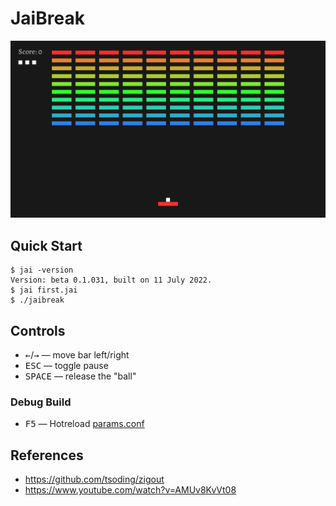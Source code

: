# JaiBreak

![thumbnail](./thumbnail.png)

## Quick Start

```console
$ jai -version
Version: beta 0.1.031, built on 11 July 2022.
$ jai first.jai
$ ./jaibreak
```

## Controls

- <kbd>←</kbd>/<kbd>→</kbd> — move bar left/right
- <kbd>ESC</kbd> — toggle pause
- <kbd>SPACE</kbd> — release the "ball"

### Debug Build

- <kbd>F5</kbd> — Hotreload [params.conf](params.conf)

## References

- https://github.com/tsoding/zigout
- https://www.youtube.com/watch?v=AMUv8KvVt08
